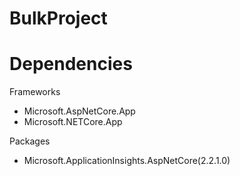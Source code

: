 # BulkProject


# Dependencies
  
 Frameworks
  - Microsoft.AspNetCore.App
  - Microsoft.NETCore.App
  
 Packages
  - Microsoft.ApplicationInsights.AspNetCore(2.2.1.0)

